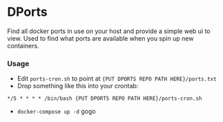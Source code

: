 # DPorts

Find all docker ports in use on your host and provide a simple web ui to view. Used to find what
ports are available when you spin up new containers.

### Usage
- Edit `ports-cron.sh` to point at `{PUT DPORTS REPO PATH HERE}/ports.txt`
- Drop something like this into your crontab:
```
*/5 * * * * /bin/bash {PUT DPORTS REPO PATH HERE}/ports-cron.sh
```
- `docker-compose up -d` gogo

